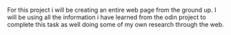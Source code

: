 For this project i will be creating an entire web page from the ground up. I will be using all the information i have learned from the odin project to complete this task as well doing some of my own research through the web.

